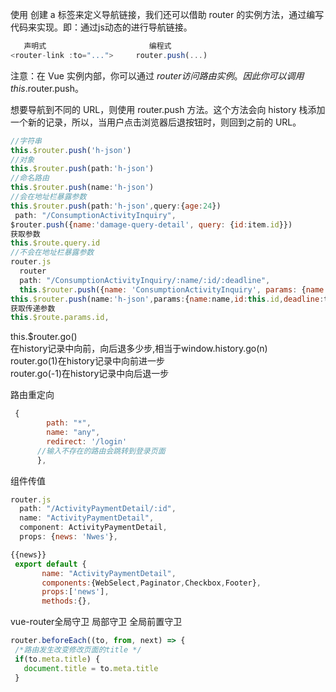 
使用 <router-link> 创建 a 标签来定义导航链接，我们还可以借助 router 的实例方法，通过编写代码来实现。即：通过js动态的进行导航链接。
```js
   声明式		                 编程式
<router-link :to="...">   	router.push(...)
  ```
注意：在 Vue 实例内部，你可以通过 $router 访问路由实例。因此你可以调用 this.$router.push。

想要导航到不同的 URL，则使用 router.push 方法。这个方法会向 history 栈添加一个新的记录，所以，当用户点击浏览器后退按钮时，则回到之前的 URL。

```js
//字符串
this.$router.push('h-json')
//对象
this.$router.push(path:'h-json')
//命名路由 
this.$router.push(name:'h-json')
//会在地址栏暴露参数
this.$router.push(path:'h-json',query:{age:24})
 path: "/ConsumptionActivityInquiry",
$router.push({name:'damage-query-detail', query: {id:item.id}})
获取参数
this.$route.query.id
//不会在地址栏暴露参数
router.js
  router
  path: "/ConsumptionActivityInquiry/:name/:id/:deadline",
  this.$router.push({name: 'ConsumptionActivityInquiry', params: {name: item.name,id: item.id,deadline: item.deadline}})">
this.$router.push(name:'h-json',params:{name:name,id:this.id,deadline:time})
获取传递参数
this.$route.params.id,
```
this.$router.go()    <br>
在history记录中向前，向后退多少步,相当于window.history.go(n)    <br>
router.go(1)在history记录中向前进一步    <br>
router.go(-1)在history记录中向后退一步    <br>

路由重定向
```js
 {
        path: "*",
        name: "any",
        redirect: '/login'
      //输入不存在的路由会跳转到登录页面
      },
 ```  
 组件传值
 ```js
 router.js
   path: "/ActivityPaymentDetail/:id",
   name: "ActivityPaymentDetail",
   component: ActivityPaymentDetail,
   props: {news: 'Nwes'},
 
 {{news}}
  export default {
        name: "ActivityPaymentDetail",
        components:{WebSelect,Paginator,Checkbox,Footer},
        props:['news'],
        methods:{},
 ```  
 vue-router全局守卫 局部守卫
 全局前置守卫
 ```js
 router.beforeEach((to, from, next) => {
  /*路由发生改变修改页面的title */
  if(to.meta.title) {
    document.title = to.meta.title
  }
 ```

